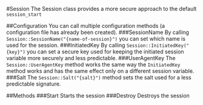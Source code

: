 #Session
The Session class provides a more secure approach to the default `session_start`

##Configuration
You can call multiple configuration methods (a configuration file has already been created). 
###SessionName
By calling `Session::SessionName("{name-of-session}")` you can set which name is used for the session.
###InitiatedKey
By calling `Session::InitiatedKey("{key}")` you can set a secure key used for keeping the initiated session variable more securely and less predictable.
###UserAgentKey
The `Session::UserAgentKey` method works the same way the `InitiatedKey` method works and has the same effect only on a different session variable.
###Salt
The `Session::Salt("{salt}")` method sets the salt used for a less predictable signature.

##Methods
###Start
Starts the session
###Destroy
Destroys the session
